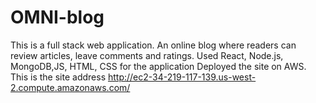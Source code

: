 # OMNI-blog
This is a full stack web application. An online blog where readers can review articles, leave comments and ratings. Used React, Node.js, MongoDB,JS, HTML, CSS for the application 
Deployed the site on AWS. This is the site address  http://ec2-34-219-117-139.us-west-2.compute.amazonaws.com/
